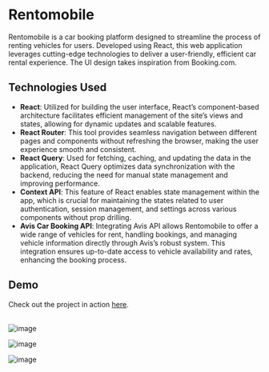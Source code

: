 # Rentomobile

Rentomobile is a car booking platform designed to streamline the process of renting vehicles for users. Developed using React, this web application leverages cutting-edge technologies to deliver a user-friendly, efficient car rental experience. The UI design takes inspiration from Booking.com.

## Technologies Used

- **React**: Utilized for building the user interface, React’s component-based architecture facilitates efficient management of the site’s views and states, allowing for dynamic updates and scalable features.
- **React Router**: This tool provides seamless navigation between different pages and components without refreshing the browser, making the user experience smooth and consistent.
- **React Query**: Used for fetching, caching, and updating the data in the application, React Query optimizes data synchronization with the backend, reducing the need for manual state management and improving performance.
- **Context API**: This feature of React enables state management within the app, which is crucial for maintaining the states related to user authentication, session management, and settings across various components without prop drilling.
- **Avis Car Booking API**: Integrating Avis API allows Rentomobile to offer a wide range of vehicles for rent, handling bookings, and managing vehicle information directly through Avis’s robust system. This integration ensures up-to-date access to vehicle availability and rates, enhancing the booking process.

## Demo

Check out the project in action <a href="https://rentomobile.vercel.app/">here</a>. 
<br><br>


![image](https://github.com/jishnukm9/rentomobile/assets/99253054/a7d3d538-64d6-42a9-9a7a-cdf6c67eb863)

![image](https://github.com/jishnukm9/rentomobile/assets/99253054/489b5911-3447-4cf0-b4d2-fe3cf8c754f7)

![image](https://github.com/jishnukm9/rentomobile/assets/99253054/fd3f304b-81d6-4345-974f-071e8c7981bd)



